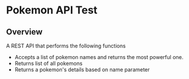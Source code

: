 # Pokemon API Test
## Overview
A REST API that performs the following functions
 - Accepts a list of pokemon names and returns the most powerful one. 
 - Returns list of all pokemons
 - Returns a pokemon's details based on name parameter 
